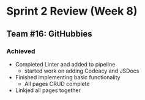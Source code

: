 # Sprint 2 Review (Week 8)
## Team #16: GitHubbies

### Achieved
- Completed Linter and added to pipeline
  - started work on adding Codeacy and JSDocs
- Finished implementing basic functionality
  - All pages CRUD complete
- Linkjed all pages together
